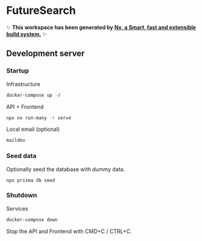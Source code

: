 # FutureSearch

:sparkles: **This workspace has been generated by [Nx, a Smart, fast and extensible build system.](https://nx.dev)** :sparkles:

## Development server

### Startup

Infrastructure

```bash
docker-compose up -d
```

API + Frontend

```bash
npx nx run-many -t serve
```

Local email (optional)

```bash
maildev
```

### Seed data

Optionally seed the database with dummy data.

```
npx prisma db seed
```

### Shutdown

Services

```bash
docker-compose down
```

Stop the API and Frontend with CMD+C / CTRL+C.
